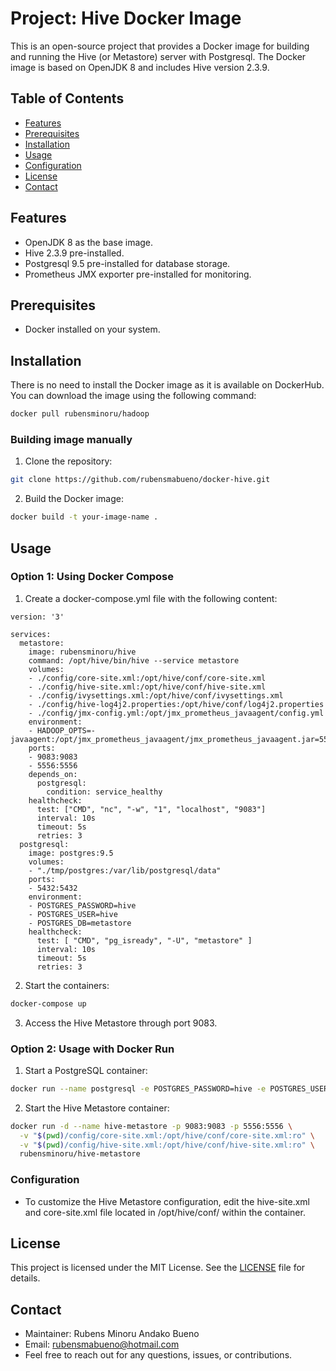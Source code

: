 # Project: Hive Docker Image
This is an open-source project that provides a Docker image for building and running the Hive (or Metastore) server with
Postgresql. The Docker image is based on OpenJDK 8 and includes Hive version 2.3.9.

## Table of Contents
- [Features](#features)
- [Prerequisites](#prerequisites)
- [Installation](#installation)
- [Usage](#usage)
- [Configuration](#configuration)
- [License](#license)
- [Contact](#contact)

## Features
- OpenJDK 8 as the base image.
- Hive 2.3.9 pre-installed.
- Postgresql 9.5 pre-installed for database storage.
- Prometheus JMX exporter pre-installed for monitoring.

## Prerequisites
- Docker installed on your system.

## Installation
There is no need to install the Docker image as it is available on DockerHub. You can download the image using the following command:

```bash
docker pull rubensminoru/hadoop
```

### Building image manually
1. Clone the repository:
```bash
git clone https://github.com/rubensmabueno/docker-hive.git
```

2. Build the Docker image:
```bash
docker build -t your-image-name .
```

## Usage
### Option 1: Using Docker Compose
1. Create a docker-compose.yml file with the following content:

```
version: '3'

services:
  metastore:
    image: rubensminoru/hive
    command: /opt/hive/bin/hive --service metastore
    volumes:
    - ./config/core-site.xml:/opt/hive/conf/core-site.xml
    - ./config/hive-site.xml:/opt/hive/conf/hive-site.xml
    - ./config/ivysettings.xml:/opt/hive/conf/ivysettings.xml
    - ./config/hive-log4j2.properties:/opt/hive/conf/log4j2.properties
    - ./config/jmx-config.yml:/opt/jmx_prometheus_javaagent/config.yml
    environment:
    - HADOOP_OPTS=-javaagent:/opt/jmx_prometheus_javaagent/jmx_prometheus_javaagent.jar=5556:/opt/jmx_prometheus_javaagent/config.yml
    ports:
    - 9083:9083
    - 5556:5556
    depends_on:
      postgresql:
        condition: service_healthy
    healthcheck:
      test: ["CMD", "nc", "-w", "1", "localhost", "9083"]
      interval: 10s
      timeout: 5s
      retries: 3
  postgresql:
    image: postgres:9.5
    volumes:
    - "./tmp/postgres:/var/lib/postgresql/data"
    ports:
    - 5432:5432
    environment:
    - POSTGRES_PASSWORD=hive
    - POSTGRES_USER=hive
    - POSTGRES_DB=metastore
    healthcheck:
      test: [ "CMD", "pg_isready", "-U", "metastore" ]
      interval: 10s
      timeout: 5s
      retries: 3
```

2. Start the containers:
```bash
docker-compose up
```

3. Access the Hive Metastore through port 9083.

### Option 2: Usage with Docker Run
1. Start a PostgreSQL container:
```bash
docker run --name postgresql -e POSTGRES_PASSWORD=hive -e POSTGRES_USER=hive -e POSTGRES_DB=metastore -d postgres:9.5
```

2. Start the Hive Metastore container:
```bash
docker run -d --name hive-metastore -p 9083:9083 -p 5556:5556 \
  -v "$(pwd)/config/core-site.xml:/opt/hive/conf/core-site.xml:ro" \
  -v "$(pwd)/config/hive-site.xml:/opt/hive/conf/hive-site.xml:ro" \
  rubensminoru/hive-metastore
```

### Configuration
- To customize the Hive Metastore configuration, edit the hive-site.xml and core-site.xml file located in /opt/hive/conf/ within the container.

## License
This project is licensed under the MIT License. See the [LICENSE](LICENSE) file for details.

## Contact
- Maintainer: Rubens Minoru Andako Bueno
- Email: rubensmabueno@hotmail.com
- Feel free to reach out for any questions, issues, or contributions.
